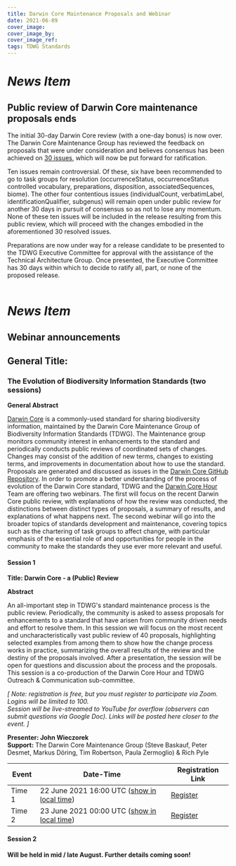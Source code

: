 ```yaml
---
title: Darwin Core Maintenance Proposals and Webinar
date: 2021-06-09
cover_image: 
cover_image_by: 
cover_image_ref: 
tags: TDWG Standards
---
```


# _News Item_ 
## Public review of Darwin Core maintenance proposals ends

The initial 30-day Darwin Core review (with a one-day bonus) is now over. The Darwin Core Maintenance Group has reviewed the feedback on proposals that were under consideration and believes consensus has been achieved on [30 issues](https://github.com/tdwg/dwc/labels/Process%20-%20prepare%20for%20Executive%20review), which will now be put forward for ratification.

Ten issues remain controversial. Of these, six have been recommended to go to task groups for resolution (occurrenceStatus, occurrenceStatus controlled vocabulary, preparations, disposition, associatedSequences, biome). The other four contentious issues (individualCount, verbatimLabel, identificationQualifier, subgenus) will remain open under public review for another 30 days in pursuit of consensus so as not to lose any momentum. None of these ten issues will be included in the release resulting from this public review, which will proceed with the changes embodied in the aforementioned 30 resolved issues.

Preparations are now under way for a release candidate to be presented to the TDWG Executive Committee for approval with the assistance of the Technical Architecture Group. Once presented, the Executive Committee has 30 days within which to decide to ratify all, part, or none of the proposed release.<br />&nbsp;


# _News Item_ 
## Webinar announcements 

## General Title:

### The Evolution of Biodiversity Information Standards (two sessions)

**General Abstract**

[Darwin Core](https://www.tdwg.org/standards/dwc/) is a commonly-used standard for sharing biodiversity information, maintained by the Darwin Core Maintenance Group of Biodiversity Information Standards (TDWG). The Maintenance group monitors community interest in enhancements to the standard and periodically conducts public reviews of coordinated sets of changes. Changes may consist of the addition of new terms, changes to existing terms, and improvements in documentation about how to use the standard. Proposals are generated and discussed as issues in the [Darwin Core GitHub Repository](https://github.com/tdwg/dwc). In order to promote a better understanding of the process of evolution of the Darwin Core standard, TDWG and the [Darwin Core Hour](https://github.com/tdwg/dwc-qa/wiki/Webinars) Team are offering two webinars. The first will focus on the recent Darwin Core public review, with explanations of how the review was conducted, the distinctions between distinct types of proposals, a summary of results, and explanations of what happens next. The second webinar will go into the broader topics of standards development and maintenance, covering topics such as the chartering of task groups to affect change, with particular emphasis of the essential role of and opportunities for people in the community to make the standards they use ever more relevant and useful.

#### Session 1

**Title: Darwin Core - a (Public) Review**

**Abstract**

An all-important step in TDWG's standard maintenance process is the public review. Periodically, the community is asked to assess proposals for enhancements to a standard that have arisen from community driven needs and effort to resolve them. In this session we will focus on the most recent and uncharacteristically vast public review of 40 proposals, highlighting selected examples from among them to show how the change process works in practice, summarizing the overall results of the review and the destiny of the proposals involved. After a presentation, the session will be open for questions and discussion about the process and the proposals. This session is a co-production of the Darwin Core Hour and TDWG Outreach & Communication sub-committee.

_\[ Note: registration is free, but you must register to participate via Zoom. Logins will be limited to 100. <br/>
Session will be live-streamed to YouTube for overflow (observers can submit questions via Google Doc). Links will be posted here closer to the event. \]_

**Presenter: John Wieczorek**<br />
**Support:** The Darwin Core Maintenance Group (Steve Baskauf, Peter Desmet, Markus Döring, Tim Robertson, Paula Zermoglio) & Rich Pyle

| Event | Date-Time | Registration Link |
| --- | --- | --- |
| Time 1 | 22 June 2021 16:00 UTC ([show in local time](https://www.timeanddate.com/worldclock/fixedtime.html?msg=Darwin+Core%3A++a+%28public%29+review+--+Time+%231&iso=20210622T16&p1=1440&ah=1)) | [Register](https://zoom.us/meeting/register/tJMqcuusrz0vE9Q-iDECMtxVZ0_eEgBR4vq4) |
| Time 2 | 23 June 2021 00:00 UTC ([show in local time](https://www.timeanddate.com/worldclock/fixedtime.html?msg=Darwin+Core%3A++a+%28public%29+review+--+Time+%232&iso=20210623T00&p1=1440&ah=1)) | [Register](https://zoom.us/meeting/register/tJMqf-6tqzwsGNVxP_46UIdV7vgsuws47eMX) |


#### Session 2

**Will be held in mid / late August. Further details coming soon!** 

